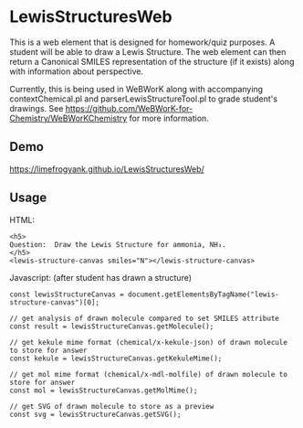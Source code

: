 # LewisStructuresWeb

This is a web element that is designed for homework/quiz purposes.  A student will be able to draw a Lewis Structure.  The web element can then return a Canonical SMILES representation of the structure (if it exists) along with information about perspective.  

Currently, this is being used in WeBWorK along with accompanying contextChemical.pl and parserLewisStructureTool.pl to grade student's drawings.  See https://github.com/WeBWorK-for-Chemistry/WeBWorKChemistry for more information.

## Demo ##
https://limefrogyank.github.io/LewisStructuresWeb/

## Usage ##
HTML:
```
<h5>
Question:  Draw the Lewis Structure for ammonia, NH₃.   
</h5>
<lewis-structure-canvas smiles="N"></lewis-structure-canvas>
```
Javascript:
(after student has drawn a structure)
```
const lewisStructureCanvas = document.getElementsByTagName("lewis-structure-canvas")[0];

// get analysis of drawn molecule compared to set SMILES attribute
const result = lewisStructureCanvas.getMolecule();

// get kekule mime format (chemical/x-kekule-json) of drawn molecule to store for answer
const kekule = lewisStructureCanvas.getKekuleMime();

// get mol mime format (chemical/x-mdl-molfile) of drawn molecule to store for answer
const mol = lewisStructureCanvas.getMolMime();

// get SVG of drawn molecule to store as a preview
const svg = lewisStructureCanvas.getSVG();


```
